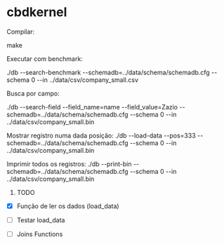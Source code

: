 # cbdkernel

Compilar:

make

Executar com benchmark:

./db --search-benchmark --schemadb=../data/schema/schemadb.cfg --schema 0 --in ../data/csv/company_small.csv

Busca por campo:

./db --search-field --field_name=name --field_value=Zazio  --schemadb=../data/schema/schemadb.cfg --schema 0 --in ../data/csv/company_small.bin

Mostrar registro numa dada posição:
./db --load-data --pos=333 --schemadb=../data/schema/schemadb.cfg --schema 0 --in ../data/csv/company_small.bin 

Imprimir todos os registros:
./db --print-bin --schemadb=../data/schema/schemadb.cfg --schema 0 --in ../data/csv/company_small.bin 







1. TODO
  - [x] Função de ler os dados (load_data)  
  - [ ] Testar load_data
  - [ ] Joins Functions


